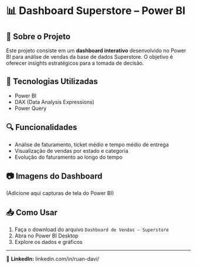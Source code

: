 # 📊 Dashboard Superstore – Power BI

## 📌 Sobre o Projeto
Este projeto consiste em um **dashboard interativo** desenvolvido no Power BI para análise de vendas da base de dados Superstore. O objetivo é oferecer insights estratégicos para a tomada de decisão.

## 🚀 Tecnologias Utilizadas
- Power BI
- DAX (Data Analysis Expressions)
- Power Query

## 🔍 Funcionalidades
- Análise de faturamento, ticket médio e tempo médio de entrega
- Visualização de vendas por estado e categoria
- Evolução do faturamento ao longo do tempo

## 📷 Imagens do Dashboard
(Adicione aqui capturas de tela do Power BI)

## 📥 Como Usar
1. Faça o download do arquivo `Dashboard de Vendas – Superstore`
2. Abra no Power BI Desktop
3. Explore os dados e gráficos

---
📎 **LinkedIn:** linkedin.com/in/ruan-davi/
